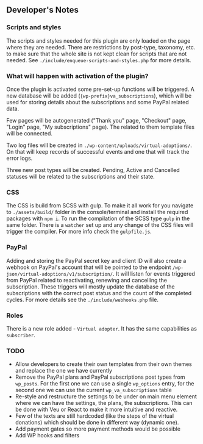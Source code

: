 ## Developer's Notes

### Scripts and styles
The scripts and styles needed for this plugin are only loaded on the page where they are needed. There are restrictions by post-type, taxonomy, etc. to make sure that the whole site is not kept clean for scripts that are not needed. See `./include/enqueue-scripts-and-styles.php` for more details.

### What will happen with activation of the plugin?
Once the plugin is activated some pre-set-up functions will be triggered. A new database will be added (`{wp-prefix}va_subscriptions`), which will be used for storing details about the subscriptions and some PayPal related data.

Few pages will be autogenerated ("Thank you" page, "Checkout" page, "Login" page, "My subscriptions" page). The related to them template files will be connected.

Two log files will be created in `./wp-content/uploads/virtual-adoptions/`. On that will keep records of successful events and one that will track the error logs.

Three new post types will be created. Pending, Active and Cancelled statuses will be related to the subscriptions and their state.

### CSS
The CSS is build from SCSS with gulp. To make it all work for you navigate to `./assets/build/` folder in the console/terminal and install the required packages with `npm i`. To run the compilation of the SCSS type `gulp` in the same folder. There is a `watcher` set up and any change of the CSS files will trigger the compiler. For more info check the `gulpfile.js`.

### PayPal
Adding and storing the PayPal secret key and client ID will also create a webhook on PayPal's account that will be pointed to the endpoint `/wp-json/virtual-adoptions/v1/subscription/`. It will listen for events triggered from PayPal related to reactivating, renewing and cancelling the subscription. These triggers will mostly update the database of the subscriptions with the correct post status and the count of the completed cycles. For more details see the `./include/webhooks.php` file.

### Roles
There is a new role added - `Virtual adopter`. It has the same capabilities as `subscriber`. 
### TODO
* Allow developers to create their own templates from their own themes and replace the one we have currently
* Remove the PayPal plans and PayPal subscriptions post types from `wp_posts`. For the first one we can use a single `wp_options` entry, for the second one we can use the current `wp_va_subscriptions` table
* Re-style and restructure the settings to be under on main menu element where we can have the settings, the plans, the subscriptions. This can be done with Veu or React to make it more intuitive and reactive.
* Few of the texts are still hardcoded (like the steps of the virtual donations) which should be done in different way (dynamic one).
* Add payment gates so more payment methods would be possible
* Add WP hooks and filters